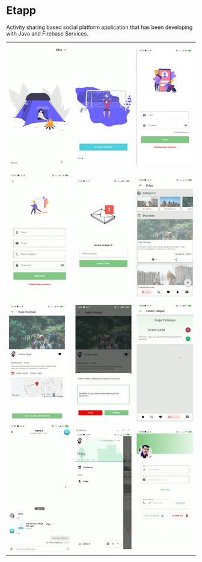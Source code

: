 # Etapp
Activity sharing based social platform application that has been developing with Java and Firebase Services.

<table>
  <tr>
    <td>
      <img src="images/m1.png" /><br/>
    </td>
    <td>
      <img src="images/m2.png" /><br/>
    </td>
    <td>
      <img src="images/m3.png" /><br/>
    </td>
  </tr>
  <tr>
    <td>
      <img src="images/m4.png" /><br/>
    </td>
    <td>
      <img src="images/m5.png" /><br/>
    </td>
    <td>
      <img src="images/m6.png" /><br/>
    </td>
  </tr>
  <tr>
    <td>
      <img src="images/m7.png" /><br/>
    </td>
    <td>
      <img src="images/m8.png" /><br/>
    </td>
    <td>
      <img src="images/m9.png" /><br/>
    </td>
  </tr>
  <tr>
    <td>
      <img src="images/m10.png" /><br/>
    </td>
    <td>
      <img src="images/m11.png" /><br/>
    </td>
    <td>
      <img src="images/m12.png" /><br/>
    </td>
  </tr>
</table>



